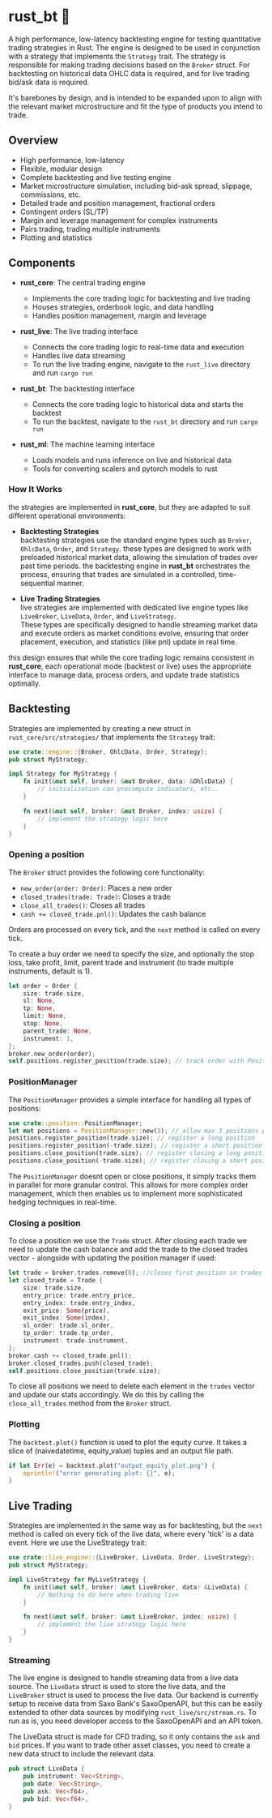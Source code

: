 # rust_bt 🦀

A high performance, low-latency backtesting engine for testing quantitative trading strategies in Rust. The engine is designed to be used in conjunction with a strategy that implements the `Strategy` trait. The strategy is responsible for making trading decisions based on the `Broker` struct. For backtesting on historical data OHLC data is required, and for live trading bid/ask data is required.

It's barebones by design, and is intended to be expanded upon to align with the relevant market microstructure and fit the type of products you intend to trade.  

## Overview

- High performance, low-latency 
- Flexible, modular design
- Complete backtesting and live testing engine 
- Market microstructure simulation, including bid-ask spread, slippage, commissions, etc.
- Detailed trade and position management, fractional orders
- Contingent orders (SL/TP)
- Margin and leverage management for complex instruments
- Pairs trading, trading multiple instruments
- Plotting and statistics

## Components

- **rust_core**: The central trading engine  
  - Implements the core trading logic for backtesting and live trading
  - Houses strategies, orderbook logic, and data handling
  - Handles position management, margin and leverage


- **rust_live**: The live trading interface  
  - Connects the core trading logic to real-time data and execution
  - Handles live data streaming 
  - To run the live trading engine, navigate to the `rust_live` directory and run `cargo run`

- **rust_bt**: The backtesting interface  
  - Connects the core trading logic to historical data and starts the backtest
  - To run the backtest, navigate to the `rust_bt` directory and run `cargo run`


- **rust_ml**: The machine learning interface  
  - Loads models and runs inference on live and historical data
  - Tools for converting scalers and pytorch models to rust


### How It Works

the strategies are implemented in **rust_core**, but they are adapted to suit different operational environments:

- **Backtesting Strategies**  
  backtesting strategies use the standard engine types such as `Broker`, `OhlcData`, `Order`, and `Strategy`.
  these types are designed to work with preloaded historical market data, allowing the simulation of trades over past time periods. the backtesting engine in **rust_bt** orchestrates the process, ensuring that trades are simulated in a controlled, time-sequential manner.

- **Live Trading Strategies**  
  live strategies are implemented with dedicated live engine types like `LiveBroker`, `LiveData`, `Order`, and `LiveStrategy`.  
  These types are specifically designed to handle streaming market data and execute orders as market conditions evolve, ensuring that order placement, execution, and statistics (like pnl) update in real time.

this design ensures that while the core trading logic remains consistent in **rust_core**, each operational mode (backtest or live) uses the appropriate interface to manage data, process orders, and update trade statistics optimally. 

## Backtesting 

Strategies are implemented by creating a new struct in `rust_core/src/strategies/` that implements the `Strategy` trait:

```rust
use crate::engine::{Broker, OhlcData, Order, Strategy};
pub struct MyStrategy;

impl Strategy for MyStrategy {
    fn init(&mut self, broker: &mut Broker, data: &OhlcData) {
        // initialization can precompute indicators, etc..
    }

    fn next(&mut self, broker: &mut Broker, index: usize) {
        // implement the strategy logic here
    }
}
```

### Opening a position
The `Broker` struct provides the following core functionality:

- `new_order(order: Order)`: Places a new order
- `closed_trades(trade: Trade)`: Closes a trade
- `close_all_trades()`: Closes all trades
- `cash += closed_trade.pnl()`: Updates the cash balance

Orders are processed on every tick, and the `next` method is called on every tick.

To create a buy order we need to specify the size, and optionally the stop loss, take profit, limit, parent trade and instrument (to trade multiple instruments, default is 1).

```rust
let order = Order {
    size: trade.size,
    sl: None,
    tp: None,
    limit: None,
    stop: None,
    parent_trade: None,
    instrument: 1,
};
broker.new_order(order);
self.positions.register_position(trade.size); // track order with PositionManager (optional)
```
### PositionManager
The `PositionManager` provides a simple interface for handling all types of positions:

```rust
use crate::position::PositionManager;
let mut positions = PositionManager::new(3); // allow max 3 positions per side (Long and Short)
positions.register_position(trade.size); // register a long position
positions.register_position(-trade.size); // register a short position
positions.close_position(trade.size); // register closing a long position
positions.close_position(-trade.size); // register closing a short position
```
The `PositionManager` doesnt open or close positions, it simply tracks them in parallel for more granular control. This allows for more complex order management, which then enables us to implement more sophisticated hedging techniques in real-time. 

### Closing a position
To close a position we use the `Trade` struct. After closing each trade we need to update the cash balance and add the trade to the closed trades vector - alongside with updating the position manager if used:

```rust
let trade = broker.trades.remove(0); //closes first position in trades vector
let closed_trade = Trade {
    size: trade.size,
    entry_price: trade.entry_price,
    entry_index: trade.entry_index,
    exit_price: Some(price),
    exit_index: Some(index),
    sl_order: trade.sl_order,
    tp_order: trade.tp_order,
    instrument: trade.instrument,
};
broker.cash += closed_trade.pnl();
broker.closed_trades.push(closed_trade);
self.positions.close_position(trade.size);
```

To close all positions we need to delete each element in the `trades` vector and update our stats accordingly. We do this by calling the `close_all_trades` method from the `Broker` struct.

### Plotting

The `backtest.plot()` function is used to plot the equity curve. It takes a slice of (naivedatetime, equity_value) tuples and an output file path.

```rust
if let Err(e) = backtest.plot("output_equity_plot.png") {
    eprintln!("error generating plot: {}", e);
}
```

## Live Trading 

Strategies are implemented in the same way as for backtesting, but the `next` method is called on every tick of the live data, where every 'tick' is a data event. Here we use the LiveStrategy trait:

```rust
use crate::live_engine::{LiveBroker, LiveData, Order, LiveStrategy};
pub struct MyStrategy;

impl LiveStrategy for MyLiveStrategy {
    fn init(&mut self, broker: &mut LiveBroker, data: &LiveData) {
        // Nothing to do here when trading live
    }

    fn next(&mut self, broker: &mut LiveBroker, index: usize) {
        // implement the live strategy logic here
    }
}
```

### Streaming

The live engine is designed to handle streaming data from a live data source. The `LiveData` struct is used to store the live data, and the `LiveBroker` struct is used to process the live data. Our backend is currently setup to receive data from Saxo Bank's SaxoOpenAPI, but this can be easily extended to other data sources by modifying `rust_live/src/stream.rs`. To run as is, you need developer access to the SaxoOpenAPI and an API token. 

The LiveData struct is made for CFD trading, so it only contains the `ask` and `bid` prices. If you want to trade other asset classes, you need to create a new data struct to include the relevant data.

```rust
pub struct LiveData {
    pub instrument: Vec<String>,
    pub date: Vec<String>,
    pub ask: Vec<f64>,
    pub bid: Vec<f64>,
}
```






